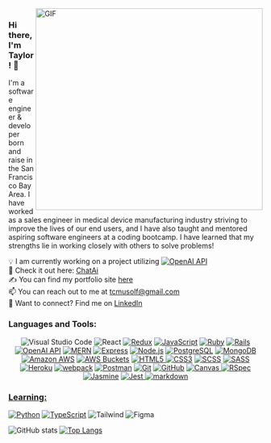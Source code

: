 <img align="right" alt="GIF" src="https://user-images.githubusercontent.com/71670060/116963039-97e0e880-ac5c-11eb-96ee-f314fa4f9d1d.gif" width="450" height="400" />

### Hi there, I'm Taylor! 👋

I'm a software engineer & developer born and raise in the San Francisco Bay Area.  I have worked as a sales engineer in medical device manufacturing industry striving to improve the lives of our end users, and I have also taught and mentored aspiring software engineers at a coding bootcamp.  I have learned that my strengths lie in working closely with others to solve problems!

💡 I am currently working on a project utilizing <a href="https://platform.openai.com/docs" target="_blank"><img alt="OpenAI API" src="https://img.shields.io/badge/-OpenAI%20API-FF6600?style=short-square&logo=openai&logoColor=white"></a> <br/>
:eyes: Check it out here: [ChatAi][chatai] <br/>
✍ You can find my portfolio site [here][portfolio] <br/>
📫 You can reach out to me at tcmusolf@gmail.com <br/>
🔗 Want to connect? Find me on [LinkedIn][linkedin] <br/>



### Languages and Tools:

<p align="center">
  <img alt="Visual Studio Code" src="https://img.shields.io/badge/Visual%20Studio%20Code-0078d7.svg?&style=for-the-badge&logo=visual-studio-code&logoColor=white"/> 
  <img alt="React" src="https://img.shields.io/badge/-React-black?style=for-the-badge&logo=react&logoColor=blue">
  <a href="https://redux.js.org" target="_blank"><img alt="Redux" src="https://img.shields.io/badge/Redux-764ABC?style=for-the-badge&logo=redux&logoColor=white"></a>
  <a href="https://developer.mozilla.org/en-US/docs/Web/JavaScript" target="_blank"><img alt="JavaScript" src="https://img.shields.io/badge/-JavaScript-black?style=for-the-badge&logo=javascript&logoColor=yellow"></a>
  <a href="https://www.ruby-lang.org" target="_blank"><img alt="Ruby" src="https://img.shields.io/badge/Ruby-CC342D?style=for-the-badge&logo=ruby&logoColor=white"></a>
  <a href="https://rubyonrails.org" target="_blank"><img alt="Rails" src="https://img.shields.io/badge/Rails-CC0000?style=for-the-badge&logo=ruby-on-rails&logoColor=white"></a>
  <a href="https://platform.openai.com/docs" target="_blank"><img alt="OpenAI API" src="https://img.shields.io/badge/-OpenAI%20API-FF6600?style=for-the-badge&logo=openai&logoColor=white"></a>
  <a href="https://www.mongodb.com" target="_blank"><img alt="MERN" src="https://img.shields.io/badge/-MERN-61DAFB?style=for-the-badge&logo=mongodb&logoColor=darkgreen"></a>
  <a href="https://expressjs.com" target="_blank"><img alt="Express" src="https://img.shields.io/badge/Express-000000?style=for-the-badge&logo=express&logoColor=white"></a>
  <a href="https://nodejs.org" target="_blank"><img alt="Node.js" src="https://img.shields.io/badge/-Node.js-black?style=for-the-badge&logo=node.js&logoColor=darkgreen"></a>
  <a href="https://www.postgresql.org" target="_blank"><img alt="PostgreSQL" src="https://img.shields.io/badge/-PostgreSQL-336791?style=for-the-badge&logo=postgresql&logoColor=white"></a>
  <a href="https://www.mongodb.com" target="_blank"><img alt="MongoDB" src="https://img.shields.io/badge/-MongoDB-black?style=for-the-badge&logo=mongodb&logoColor=green"></a>
  <a href="https://aws.amazon.com" target="_blank"><img alt="Amazon AWS" src="https://img.shields.io/badge/Amazon%20AWS-232F3E?style=for-the-badge&logo=amazon-aws&logoColor=yellow"></a>
  <a href="https://aws.amazon.com/s3" target="_blank"><img alt="AWS Buckets" src="https://img.shields.io/badge/-AWS%20Buckets-232F3E?style=for-the-badge&logo=amazon-s3&logoColor=yellow"></a>
  <a href="https://developer.mozilla.org/en-US/docs/Web/HTML" target="_blank"><img alt="HTML5" src="https://img.shields.io/badge/-HTML5-E34F26?style=for-the-badge&logo=html5&logoColor=white">   </a>
  <a href="https://developer.mozilla.org/en-US/docs/Web/CSS" target="_blank"><img alt="CSS3" src="https://img.shields.io/badge/-CSS3-1572B6?style=for-the-badge&logo=css3&logoColor=white"></a>
  <a href="https://sass-lang.com" target="_blank"><img alt="SCSS" src="https://img.shields.io/badge/-SCSS-CC6699?style=for-the-badge&logo=sass&logoColor=white"></a>
  <a href="https://sass-lang.com" target="_blank"><img alt="SASS" src="https://img.shields.io/badge/-SASS-CC6699?style=for-the-badge&logo=sass&logoColor=white"></a>
  <a href="https://www.heroku.com" target="_blank"><img alt="Heroku" src="https://img.shields.io/badge/-Heroku-430098?style=for-the-badge&logo=heroku&logoColor=white"></a>
  <a href="https://webpack.js.org" target="_blank"><img alt="webpack" src="https://img.shields.io/badge/-webpack-8DD6F9?style=for-the-badge&logo=webpack&logoColor=white"></a>
  <a href="https://www.postman.com" target="_blank"><img alt="Postman" src="https://img.shields.io/badge/Postman-FF6C37?style=for-the-badge&logo=postman&logoColor=white"></a>
  <a href="https://git-scm.com" target="_blank"><img alt="Git" src="https://img.shields.io/badge/-Git-black?style=for-the-badge&logo=git&logoColor=orange"></a>
  <a href="https://github.com" target="_blank"><img alt="GitHub" src="https://img.shields.io/badge/-GitHub-181717?style=for-the-badge&logo=github&logoColor=white"></a>
  <a href="https://www.w3schools.com/html/html5_canvas.asp" target="_blank"><img alt="Canvas" src="https://img.shields.io/badge/-Canvas-FFD700?style=for-the-badge&logo=html5&logoColor=black">   </a>
  <a href="https://rspec.info" target="_blank"><img alt="RSpec" src="https://img.shields.io/badge/-RSpec-8F8F8F?style=for-the-badge&logo=ruby&logoColor=red"></a>
  <a href="https://jasmine.github.io" target="_blank"><img alt="Jasmine" src="https://img.shields.io/badge/-Jasmine-8A4182?style=for-the-badge&logo=jasmine&logoColor=white"></a>
  <a href="https://jestjs.io" target="_blank"><img alt="Jest" src="https://img.shields.io/badge/-Jest-C21325?style=for-the-badge&logo=jest&logoColor=white"</a> 
  <img alt="markdown" src="https://img.shields.io/badge/Markdown-000000?style=for-the-badge&logo=markdown&logoColor=white"/>
</p>

### Learning:

<p>
    <a href="https://www.python.org" target="_blank"><img alt="Python" src="https://img.shields.io/badge/Python-black?style=for-the-badge&logo=python&logoColor=blue"></a>
    <a href="https://www.typescriptlang.org" target="_blank"><img alt="TypeScript" src="https://img.shields.io/badge/TypeScript-3178C6?style=for-the-badge&logo=typescript&logoColor=white"></a>
    <img alt="Tailwind" src="https://img.shields.io/badge/Tailwind_CSS-38B2AC?style=for-the-badge&logo=tailwind-css&logoColor=white">
    <img alt="Figma" src="https://img.shields.io/badge/figma%20-%23F24E1E.svg?&style=for-the-badge&logo=figma&logoColor=white"/>
  
</p>

![GitHub stats](https://github-readme-stats.vercel.app/api?username=taylormusolf&show_icons=true)
[![Top Langs](https://github-readme-stats.vercel.app/api/top-langs/?username=taylormusolf&layout=compact)](https://github.com/anuraghazra/github-readme-stats)

<!-- ![GitHub streak stats](https://github-readme-streak-stats.herokuapp.com/?user=taylormusolf)  -->
  
[chatai]: https://chatai.taylormusolf.com/
[linkedin]: https://www.linkedin.com/in/taylor-musolf/
[portfolio]: https://taylormusolf.com/
[angellist]: https://wellfound.com/u/taylor-musolf
[kickbacker]: https://kickbacker.taylormusolf.com/
[dyno]: https://dyno.taylormusolf.com/
